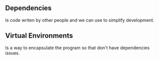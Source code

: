 ## Dependencies
Is code writen by other people and we can use to simplify development.

## Virtual Environments
Is a way to encapsulate the program so that don't have dependencies issues.
